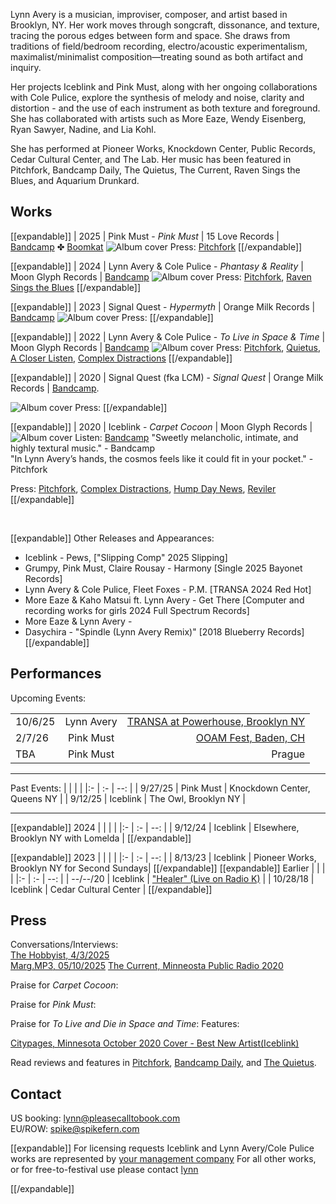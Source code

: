 Lynn Avery is a musician, improviser, composer, and artist based in Brooklyn, NY. Her work moves through songcraft, dissonance, and texture, tracing the porous edges between form and space. She draws from traditions of field/bedroom recording, electro/acoustic experimentalism, maximalist/minimalist composition—treating sound as both artifact and inquiry.

Her projects Iceblink and Pink Must, along with her ongoing collaborations with Cole Pulice, explore the synthesis of melody and noise, clarity and distortion - and the use of each instrument as both texture and foreground.
She has collaborated with artists such as More Eaze, Wendy Eisenberg, Ryan Sawyer, Nadine, and Lia Kohl. 

She has performed at Pioneer Works, Knockdown Center, Public Records, Cedar Cultural Center, and The Lab. Her music has been featured in Pitchfork, Bandcamp Daily, The Quietus, The Current, Raven Sings the Blues, and Aquarium Drunkard.

## Works

[[expandable]]
|  2025 | Pink Must - *Pink Must* | 15 Love Records |
[Bandcamp](https://pinkmust.bandcamp.com) ✤ [Boomkat](https://boomkat.com/products/morphe-sun)
![Album cover](img/pinkmust-pinkmust.png)
Press: [Pitchfork](https://pitchfork.com)
[[/expandable]]

[[expandable]]
|  2024 | Lynn Avery & Cole Pulice - *Phantasy & Reality* | Moon Glyph Records |
[Bandcamp](https://moonglyph.bandcamp.com/album/phantasy-reality)
![Album cover](img/phantasy.png)
Press: [Pitchfork](https://pitchfork.com/reviews/albums/lynn-avery-cole-pulice-phantasy-and-reality/), [Raven Sings the Blues](https://www.ravensingstheblues.com/lynn-avery-cole-pulice-2/)
[[/expandable]]

[[expandable]]
|  2023 | Signal Quest - *Hypermyth* | Orange Milk Records |
[Bandcamp](https://orangemilkrecords.bandcamp.com/album/hypermyth)
![Album cover](img/hypermyth.png)
Press:
[[/expandable]]

[[expandable]]
|  2022 | Lynn Avery & Cole Pulice - *To Live in Space & Time* | Moon Glyph Records |
[Bandcamp](https://moonglyph.bandcamp.com/album/to-live-die-in-space-time)
![Album cover](img/tolive.png)
Press: [Pitchfork](https://pitchfork.com/reviews/albums/lynn-avery-cole-pulice-to-live-and-die-in-space-and-time/), [Quietus](https://thequietus.com/quietus-reviews/cassettes/constellation-tatsu-goatface-review/), [A Closer Listen](https://acloserlisten.com/2022/02/27/lynn-avery-cole-pulice-to-live-die-in-space-time/), [Complex Distractions](https://complexdistractions.blog/2022/06/08/lynn-avery-cole-pulice-to-live-die-in-space-time/)
[[/expandable]]

[[expandable]]
|  2020 | Signal Quest (fka LCM) - *Signal Quest* | Orange Milk Records |
[Bandcamp](https://orangemilkrecords.bandcamp.com/album/signal-quest). 

![Album cover](img/signalquest.png)
Press: 
[[/expandable]]

[[expandable]]
|  2020 | Iceblink - *Carpet Cocoon* | Moon Glyph Records |
![Album cover](img/carpetcocoon.png)
Listen: [Bandcamp](https://iceblink.bandcamp.com)
"Sweetly melancholic, intimate, and highly textural music." - Bandcamp  
"In Lynn Avery’s hands, the cosmos feels like it could fit in your pocket." - Pitchfork 

Press: [Pitchfork](https://pitchfork.com/reviews/albums/inkblot-carpet-cocoon/), [Complex Distractions](https://complexdistractions.blog/2020/01/24/iceblink-carpet-cocoon/), [Hump Day News](https://www.humpday.news/music/iceblink-carpet-cocoon), [Reviler](https://www.reviler.org/2020/01/16/iceblink-carpet-cocoon-new-album-this-month/)
[[/expandable]]


<br/>

[[expandable]]
Other Releases and Appearances:  
- Iceblink - Pews, ["Slipping Comp" 2025 Slipping]  
- Grumpy, Pink Must, Claire Rousay - Harmony [Single 2025 Bayonet Records]  
- Lynn Avery & Cole Pulice, Fleet Foxes - P.M. [TRANSA 2024 Red Hot]  
- More Eaze & Kaho Matsui ft. Lynn Avery - Get There [Computer and recording works for girls 2024 Full Spectrum Records]  
- More Eaze & Lynn Avery -  
- Dasychira - "Spindle (Lynn Avery Remix)" [2018 Blueberry Records]  
[[/expandable]]

## Performances

Upcoming Events:

| | | |
| :------- | :------: |  ---: |
| 10/6/25 | Lynn Avery | [TRANSA at Powerhouse, Brooklyn NY](https://festival.powerhousearts.org/festival-performances/transa) | 
| 2/7/26 | Pink Must  | [OOAM Fest, Baden, CH](https://ooam.ch/programm/)  |
| TBA | Pink Must | Prague |  

---
Past Events:
| | |  |
|:- | :- | --: |
| 9/27/25 | Pink Must | Knockdown Center, Queens NY |
| 9/12/25 | Iceblink | The Owl, Brooklyn NY |

---

[[expandable]]
2024
| | |  |
|:- | :- | --: |
| 9/12/24 | Iceblink | Elsewhere, Brooklyn NY with Lomelda |
[[/expandable]]

[[expandable]]
2023
| | |  |
|:- | :- | --: |
| 8/13/23 | Iceblink | Pioneer Works, Brooklyn NY for Second Sundays|
[[/expandable]]
[[expandable]]
Earlier
| | |  |
|:- | :- | --: |
| --/--/20 | Iceblink | ["Healer" (Live on Radio K)](https://www.youtube.com/watch?v=d-7E0r07JtI) |
| 10/28/18 | Iceblink | Cedar Cultural Center |
[[/expandable]]

## Press

Conversations/Interviews:  
[The Hobbyist, 4/3/2025](https://schubethehobbyist.substack.com/p/the-hobbyist-10-more-eaze-lynn-avery-pink-must?utm_campaign=post&utm_medium=web)  
[Marg.MP3, 05/10/2025](https://www.instagram.com/p/DJex-2ZJSLA/?hl=en)
[The Current, Minneosta Public Radio 2020](https://www.thecurrent.org/feature/2020/04/21/iceblinks-warm-eclectic-chamber-pop-just-might-be-the-sound-you-need-right-now)  

Praise for *Carpet Cocoon*:  

Praise for *Pink Must*:

Praise for *To Live and Die in Space and Time*:
Features:  

[Citypages, Minnesota October 2020 Cover - Best New Artist(Iceblink)](https://www.thecurrent.org/feature/2020/04/21/iceblinks-warm-eclectic-chamber-pop-just-might-be-the-sound-you-need-right-now)


Read reviews and features in [Pitchfork](https://pitchfork.com), [Bandcamp Daily](https://daily.bandcamp.com), and [The Quietus](https://thequietus.com).

## Contact

US booking: lynn@pleasecalltobook.com  
EU/ROW: spike@spikefern.com

[[expandable]]
For licensing requests
Iceblink and Lynn Avery/Cole Pulice works are represented by [your management company](mailto:management@example.com)
For all other works, or for free-to-festival use please contact [lynn](mailto:lynn@pleasecalltobook)

[[/expandable]]
